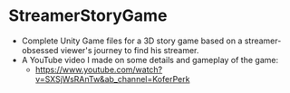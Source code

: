 # StreamerStoryGame
- Complete Unity Game files for a 3D story game based on a streamer-obsessed viewer's journey to find his streamer.
- A YouTube video I made on some details and gameplay of the game:
  - https://www.youtube.com/watch?v=SXSjWsRAnTw&ab_channel=KoferPerk
